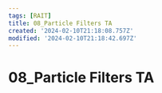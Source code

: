 ```yaml
---
tags: [RAIT]
title: 08_Particle Filters TA
created: '2024-02-10T21:18:08.757Z'
modified: '2024-02-10T21:18:42.697Z'
---
```


# 08_Particle Filters TA
